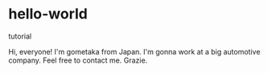 # hello-world
tutorial

Hi, everyone!
I'm gometaka from Japan.
I'm gonna work at a big automotive company.
Feel free to contact me. 
Grazie.

